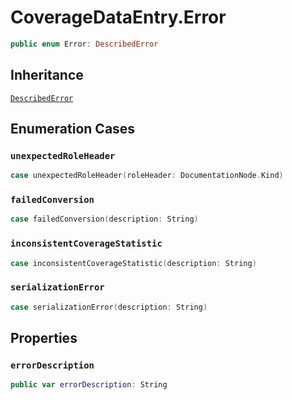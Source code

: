 # CoverageDataEntry.Error

``` swift
public enum Error: DescribedError 
```

## Inheritance

[`DescribedError`](/DescribedError)

## Enumeration Cases

### `unexpectedRoleHeader`

``` swift
case unexpectedRoleHeader(roleHeader: DocumentationNode.Kind)
```

### `failedConversion`

``` swift
case failedConversion(description: String)
```

### `inconsistentCoverageStatistic`

``` swift
case inconsistentCoverageStatistic(description: String)
```

### `serializationError`

``` swift
case serializationError(description: String)
```

## Properties

### `errorDescription`

``` swift
public var errorDescription: String 
```
